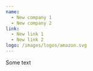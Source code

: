 ```yaml
---
name:
  - New company 1
  - New company 2
link:
  - New link 1
  - New link 2
logo: /images/logos/amazon.svg
---
```

Some text
